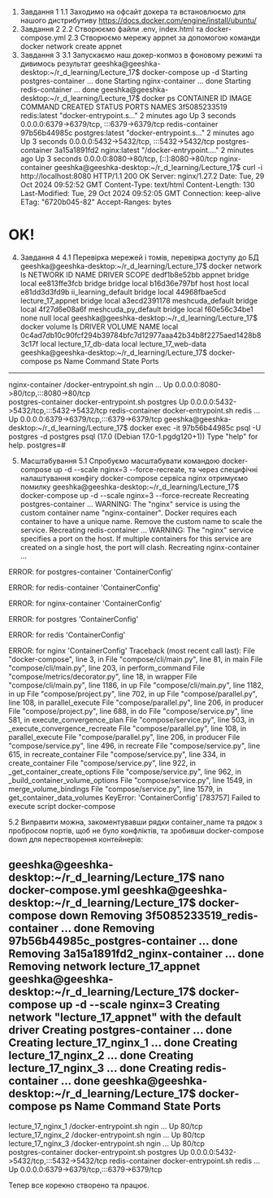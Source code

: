 1. Завдання 1
   1.1 Заходимо на офсайт докера та встановлюємо для нашого дистрибутиву https://docs.docker.com/engine/install/ubuntu/
2. Завдання 2 
   2.2 Створюємо файли .env, index.html та docker-compose.yml
   2.3 Створюємо мережу appnet за допомогою команди docker network create appnet
3. Завдання 3 
   3.1 Запускаємо наш докер-копмоз в фоновому режимі та дивимось результат
geeshka@geeshka-desktop:~/r_d_learning/Lecture_17$ docker-compose up -d
Starting postgres-container ... done
Starting nginx-container    ... done
Starting redis-container    ... done
geeshka@geeshka-desktop:~/r_d_learning/Lecture_17$ docker ps
CONTAINER ID   IMAGE             COMMAND                  CREATED         STATUS         PORTS                                       NAMES
3f5085233519   redis:latest      "docker-entrypoint.s…"   2 minutes ago   Up 3 seconds   0.0.0.0:6379->6379/tcp, :::6379->6379/tcp   redis-container
97b56b44985c   postgres:latest   "docker-entrypoint.s…"   2 minutes ago   Up 3 seconds   0.0.0.0:5432->5432/tcp, :::5432->5432/tcp   postgres-container
3a15a1891fd2   nginx:latest      "/docker-entrypoint.…"   2 minutes ago   Up 3 seconds   0.0.0.0:8080->80/tcp, [::]:8080->80/tcp     nginx-container
geeshka@geeshka-desktop:~/r_d_learning/Lecture_17$ curl -i http://localhost:8080
HTTP/1.1 200 OK
Server: nginx/1.27.2
Date: Tue, 29 Oct 2024 09:52:52 GMT
Content-Type: text/html
Content-Length: 130
Last-Modified: Tue, 29 Oct 2024 09:52:05 GMT
Connection: keep-alive
ETag: "6720b045-82"
Accept-Ranges: bytes

<!DOCTYPE html>
   <html>
   <head>
    <title>My Docker App</title>
   </head>
   <body>
     <h1>OK!</h1>
   </body>
   </html>

4. Завдання 4
   4.1 Перевірка мережей і томів, перевірка доступу до БД
geeshka@geeshka-desktop:~/r_d_learning/Lecture_17$ docker network ls
NETWORK ID     NAME                  DRIVER    SCOPE
dedf1b8e52bb   appnet                bridge    local
ee813ffe3fcb   bridge                bridge    local
b16d36e797bf   host                  host      local
e81dd3d3fd9b   ii_learning_default   bridge    local
44968fbae5cd   lecture_17_appnet     bridge    local
a3ecd2391178   meshcuda_default      bridge    local
4f27d6e08a6f   meshcuda_py_default   bridge    local
f60e56c34be1   none                  null      local
geeshka@geeshka-desktop:~/r_d_learning/Lecture_17$ docker volume ls
DRIVER    VOLUME NAME
local     0c4ad7db10c90fcf294b39784bfc7d12977aaa42b34b8f2275aed1428b83c17f
local     lecture_17_db-data
local     lecture_17_web-data
geeshka@geeshka-desktop:~/r_d_learning/Lecture_17$ docker-compose ps
       Name                     Command               State                    Ports                  
------------------------------------------------------------------------------------------------------
nginx-container      /docker-entrypoint.sh ngin ...   Up      0.0.0.0:8080->80/tcp,:::8080->80/tcp    
postgres-container   docker-entrypoint.sh postgres    Up      0.0.0.0:5432->5432/tcp,:::5432->5432/tcp
redis-container      docker-entrypoint.sh redis ...   Up      0.0.0.0:6379->6379/tcp,:::6379->6379/tcp
geeshka@geeshka-desktop:~/r_d_learning/Lecture_17$ docker exec -it 97b56b44985c psql -U postgres -d postgres
psql (17.0 (Debian 17.0-1.pgdg120+1))
Type "help" for help.
postgres=# 


5. Масштабування
   5.1 Спробуємо масштабувати командою docker-compose up -d --scale nginx=3 --force-recreate, та через специфічні налаштування конфігу docker-compose сервіса nginx отримуємо помилку
geeshka@geeshka-desktop:~/r_d_learning/Lecture_17$ docker-compose up -d --scale nginx=3 --force-recreate
Recreating postgres-container ... 
WARNING: The "nginx" service is using the custom container name "nginx-container". Docker requires each container to have a unique name. Remove the custom name to scale the service.
Recreating redis-container    ... 
WARNING: The "nginx" service specifies a port on the host. If multiple containers for this service are created on a single host, the port will clash.
Recreating nginx-container    ... 

ERROR: for postgres-container  'ContainerConfig'

ERROR: for redis-container  'ContainerConfig'

ERROR: for nginx-container  'ContainerConfig'

ERROR: for postgres  'ContainerConfig'

ERROR: for redis  'ContainerConfig'

ERROR: for nginx  'ContainerConfig'
Traceback (most recent call last):
  File "docker-compose", line 3, in <module>
  File "compose/cli/main.py", line 81, in main
  File "compose/cli/main.py", line 203, in perform_command
  File "compose/metrics/decorator.py", line 18, in wrapper
  File "compose/cli/main.py", line 1186, in up
  File "compose/cli/main.py", line 1182, in up
  File "compose/project.py", line 702, in up
  File "compose/parallel.py", line 108, in parallel_execute
  File "compose/parallel.py", line 206, in producer
  File "compose/project.py", line 688, in do
  File "compose/service.py", line 581, in execute_convergence_plan
  File "compose/service.py", line 503, in _execute_convergence_recreate
  File "compose/parallel.py", line 108, in parallel_execute
  File "compose/parallel.py", line 206, in producer
  File "compose/service.py", line 496, in recreate
  File "compose/service.py", line 615, in recreate_container
  File "compose/service.py", line 334, in create_container
  File "compose/service.py", line 922, in _get_container_create_options
  File "compose/service.py", line 962, in _build_container_volume_options
  File "compose/service.py", line 1549, in merge_volume_bindings
  File "compose/service.py", line 1579, in get_container_data_volumes
KeyError: 'ContainerConfig'
[783757] Failed to execute script docker-compose

5.2 Виправити можна, закоментувавши рядки container_name та рядок з пробросом портів, щоб не було конфліктів, та зробивши docker-compose down для перестворення контейнерів:

geeshka@geeshka-desktop:~/r_d_learning/Lecture_17$ nano docker-compose.yml 
geeshka@geeshka-desktop:~/r_d_learning/Lecture_17$ docker-compose down
Removing 3f5085233519_redis-container    ... done
Removing 97b56b44985c_postgres-container ... done
Removing 3a15a1891fd2_nginx-container    ... done
Removing network lecture_17_appnet
geeshka@geeshka-desktop:~/r_d_learning/Lecture_17$ docker-compose up -d --scale nginx=3
Creating network "lecture_17_appnet" with the default driver
Creating postgres-container ... done
Creating lecture_17_nginx_1 ... done
Creating lecture_17_nginx_2 ... done
Creating lecture_17_nginx_3 ... done
Creating redis-container    ... done
geeshka@geeshka-desktop:~/r_d_learning/Lecture_17$ docker-compose ps
       Name                     Command               State                    Ports                  
------------------------------------------------------------------------------------------------------
lecture_17_nginx_1   /docker-entrypoint.sh ngin ...   Up      80/tcp                                  
lecture_17_nginx_2   /docker-entrypoint.sh ngin ...   Up      80/tcp                                  
lecture_17_nginx_3   /docker-entrypoint.sh ngin ...   Up      80/tcp                                  
postgres-container   docker-entrypoint.sh postgres    Up      0.0.0.0:5432->5432/tcp,:::5432->5432/tcp
redis-container      docker-entrypoint.sh redis ...   Up      0.0.0.0:6379->6379/tcp,:::6379->6379/tcp

Тепер все корекно створено та працює.

